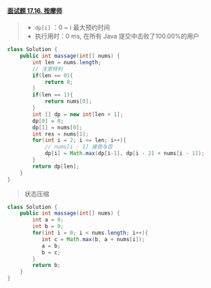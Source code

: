 #### [面试题 17.16. 按摩师](https://leetcode-cn.com/problems/the-masseuse-lcci/)

> - `dp[i]` ：0 ~ i 最大预约时间
> - 执行用时：0 ms, 在所有 Java 提交中击败了100.00%的用户

```java
class Solution {
    public int massage(int[] nums) {
        int len = nums.length;
        // 注意特判
        if(len == 0){
            return 0;
        }
        if(len == 1){
            return nums[0];
        }
        int [] dp = new int[len + 1];
        dp[0] = 0;
        dp[1] = nums[0];
        int res = nums[1];
        for(int i = 2; i <= len; i++){
            // nums[i - 1] 接受与否
            dp[i] = Math.max(dp[i-1], dp[i - 2] + nums[i - 1]);
        }
        return dp[len];
    }
}
```

> 状态压缩

```java
class Solution {
    public int massage(int[] nums) {
        int a = 0;
        int b = 0;
        for(int i = 0; i < nums.length; i++){
           int c = Math.max(b, a + nums[i]);
           a = b;
           b = c;
        }
        return b;
    }
}
```

